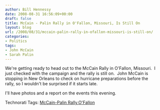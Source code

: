 ```yaml
---
author: Bill Hennessy
date: 2008-08-31 16:56:09+00:00
draft: false
title: McCain - Palin Rally in O'Fallon, Missouri, Is Still On
layout: blog
url: /2008/08/31/mccain-palin-rally-in-ofallon-missouri-is-still-on/
categories:
- Politics
tags:
- John McCain
- Sarah Palin
---
```


We're getting ready to head out to the McCain Rally in O'Fallon, Missouri.  I just checked with the campaign and the rally is still on.  John McCain is stopping in New Orleans to check on hurricane preparations before the rally, so I wouldn't be surprised if it starts late.

I'll have photos and a report on the events this evening.


Technorati Tags: [McCain-Palin Rally](https://technorati.com/tags/McCain-Palin%20Rally),[O'Fallon](https://technorati.com/tags/O'Fallon)
